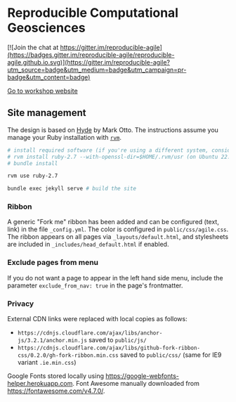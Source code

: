 # Reproducible Computational Geosciences

[![Join the chat at https://gitter.im/reproducible-agile](https://badges.gitter.im/reproducible-agile/reproducible-agile.github.io.svg)](https://gitter.im/reproducible-agile?utm_source=badge&utm_medium=badge&utm_campaign=pr-badge&utm_content=badge)

[Go to workshop website](https://reproducible-agile.github.io/2017/)

## Site management

The design is based on [Hyde](https://github.com/poole/hyde) by Mark Otto.
The instructions assume you manage your Ruby installation with [`rvm`](https://rvm.io/).

```bash
# install required software (if you're using a different system, consider deleting Gemfile.lock for a working configuration)
# rvm install ruby-2.7 --with-openssl-dir=$HOME/.rvm/usr (on Ubuntu 22.04, see https://stackoverflow.com/questions/72179373/cant-install-ruby-via-rvm-error-running-rvm-make-j4-on-ubuntu-22-04)
# bundle install

rvm use ruby-2.7

bundle exec jekyll serve # build the site
```

### Ribbon

A generic "Fork me" ribbon has been added and can be configured (text, link) in the file `_config.yml`. The color is configured in `public/css/agile.css`. The ribbon appears on all pages via `_layouts/default.html`, and stylesheets are included in `_includes/head_default.html` if enabled.

### Exclude pages from menu

If you do not want a page to appear in the left hand side menu, include the parameter `exclude_from_nav: true` in the page's frontmatter.

### Privacy

External CDN links were replaced with local copies as follows:

- `https://cdnjs.cloudflare.com/ajax/libs/anchor-js/3.2.1/anchor.min.js` saved to `public/js/`
- `https://cdnjs.cloudflare.com/ajax/libs/github-fork-ribbon-css/0.2.0/gh-fork-ribbon.min.css` saved to `public/css/` (same for IE9 variant `.ie.min.css`)

Google Fonts stored locally using https://google-webfonts-helper.herokuapp.com.
Font Awesome manually downloaded from https://fontawesome.com/v4.7.0/.
